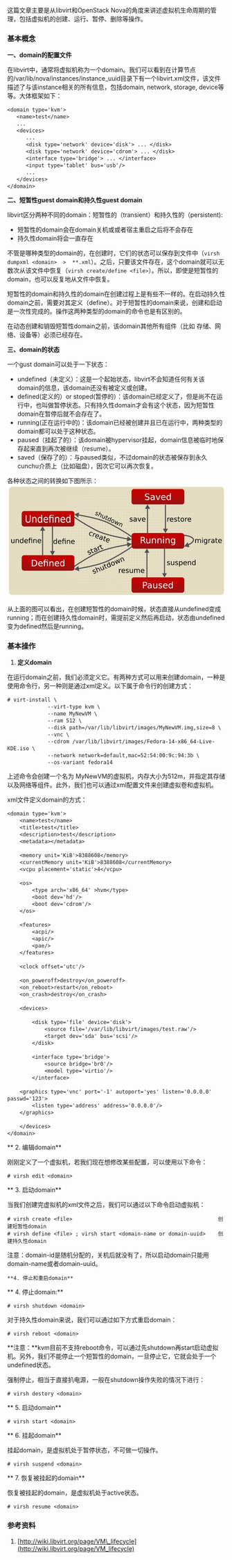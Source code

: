 这篇文章主要是从libvirt和OpenStack Nova的角度来讲述虚拟机生命周期的管理，包括虚拟机的创建、运行、暂停、删除等操作。

### 基本概念

**一、domain的配置文件**

在libvirt中，通常将虚拟机称为一个domain。我们可以看到在计算节点的/var/lib/nova/instances/instance\_uuid目录下有一个libvirt.xml文件，该文件描述了与该instance相关的所有信息，包括domain, network, storage, device等等。大体框架如下：

```
<domain type='kvm'>
   <name>test</name>
   ...
   <devices>
      ...
      <disk type='network' device='disk'> ... </disk>
      <disk type='network' device='cdrom'> ... </disk>
      <interface type='bridge'> ... </interface>
      <input type='tablet' bus='usb'/>
      ...
   </devices>
</domain>
```

**二、短暂性guest domain和持久性guest domain**

libvirt区分两种不同的domain：短暂性的（transient）和持久性的（persistent\):

* 短暂性的domain会在domain关机或或者宿主重启之后将不会存在
* 持久性domain将会一直存在

不管是哪种类型的domain的，在创建时，它们的状态可以保存到文件中（`virsh dumpxml <domain>  >  **.xml`）。之后，只要该文件存在，这个domain就可以无数次从该文件中恢复（`virsh create/define <file>`）。所以，即使是短暂性的domain，也可以反复地从文件中恢复。

短暂性的domain和持久性的domain在创建过程上是有些不一样的。在启动持久性domain之前，需要对其定义（define）。对于短暂性的domain来说，创建和启动是一次性完成的。操作这两种类型的domain的命令也是有区别的。

在动态创建和销毁短暂性domain之前，该domain其他所有组件（比如  存储、网络、设备等）必须已经存在。

**三、domain的状态**

一个gust domain可以处于一下状态：

* undefined（未定义）：这是一个起始状态，libvirt不会知道任何有关该domain的信息，该domain还没有被定义或创建。
* defined\(定义的）or stoped\(暂停的）：该domain已经定义了，但是尚不在运行中，也叫做暂停状态。只有持久性domain才会有这个状态，因为短暂性domain在暂停后就不会存在了。
* running\(正在运行中的\)：该domain已经被创建并且已在运行中，两种类型的domain都可以处于这种状态。
* paused（挂起了的）：该domain被hypervisor挂起，domain信息被临时地保存起来直到再次被继续（resume）。
* saved（保存了的）：与paused类似，不过domain的状态被保存到永久cunchu介质上（比如磁盘），因次它可以再次恢复。

各种状态之间的转换如下图所示：![](/images/management/domain_state.png)

从上面的图可以看出，在创建短暂性的domain时候，状态直接从undefined变成running；而在创建持久性domain时，需提前定义然后再启动，状态由undefined变为defined然后是running。

### 基本操作

1. **定义domain**

在运行domain之前，我们必须定义它。有两种方式可以用来创建domain，一种是使用命令行，另一种则是通过xml定义。以下属于命令行的创建方式：

```
# virt-install \           
             --virt-type kvm \
             --name MyNewVM \
             --ram 512 \
             --disk path=/var/lib/libvirt/images/MyNewVM.img,size=8 \
             --vnc \
             --cdrom /var/lib/libvirt/images/Fedora-14-x86_64-Live-KDE.iso \
             --network network=default,mac=52:54:00:9c:94:3b \
             --os-variant fedora14
```

上述命令会创建一个名为 MyNewVM的虚拟机，内存大小为512m，并指定其存储以及网络等组件。此外，我们也可以通过xml配置文件来创建虚拟卷和虚拟机。

xml文件定义domain的方式：

```
<domain type='kvm'>
    <name>test</name>
    <title>test</title>
    <description>test</description>
    <metadata></metadata>

    <memory unit='KiB'>8388608</memory>
    <currentMemory unit='KiB'>8388608</currentMemory>
    <vcpu placement='static'>4</vcpu>

    <os>
        <type arch='x86_64' >hvm</type>
        <boot dev='hd'/>
        <boot dev='cdrom'/>
    </os>

    <features>
        <acpi/>
        <apic/>
        <pae/>
    </features>

    <clock offset='utc'/>

    <on_poweroff>destroy</on_poweroff>
    <on_reboot>restart</on_reboot>
    <on_crash>destroy</on_crash>

    <devices>

        <disk type='file' device='disk'>
            <source file='/var/lib/libvirt/images/test.raw'/>
            <target dev='sda' bus='scsi'/>
        </disk>

        <interface type='bridge'>
            <source bridge='br0'/>
            <model type='virtio'/>
        </interface>

    <graphics type='vnc' port='-1' autoport='yes' listen='0.0.0.0' passwd='123'> 
        <listen type='address' address='0.0.0.0'/>
    </graphics>

    </devices>
</domain>
```

**    2. 编辑domain**

刚刚定义了一个虚拟机，若我们现在想修改某些配置，可以使用以下命令：

```
# virsh edit <domain>
```

**    3. 启动domain**

当我们创建完虚拟机的xml文件之后，我们可以通过以下命令启动虚拟机：

```
# virsh create <file>                                               创建短暂性domain
# virsh define <file> ; virsh start <domain-name or domain-uuid>    创建持久性domain
```

注意：domain-id是随机分配的，关机后就没有了，所以启动domain只能用domain-name或者domain-uuid。

```
**4. 停止和重启domain**
```

**   4. 停止domain:**

```
# virsh shutdown <domain>
```

对于持久性domain来说，我们可以通过如下方式重启domain：

```
# virsh reboot <domain>
```

**注意：**kvm目前不支持reboot命令，可以通过先shutdown再start启动虚拟机。另外，我们不能停止一个短暂性的domain，一旦停止它，它就会处于一个undefined状态。

强制停止，相当于直接扒电源，一般在shutdown操作失败的情况下进行：

```
# virsh destory <domain>
```

**    5. 启动domain**

```
# virsh start <domain>
```

**    6. 挂起domain**

挂起domain，是虚拟机处于暂停状态，不可做一切操作。

```
# virsh suspend <domain>
```

**    7. 恢复被挂起的domain**

恢复被挂起的domain，是虚拟机处于active状态。

```
# virsh resume <domain>
```

### 参考资料

1. [http://wiki.libvirt.org/page/VM\_lifecycle](http://wiki.libvirt.org/page/VM_lifecycle)




